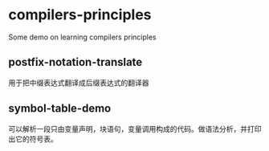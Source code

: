 # compilers-principles
 Some demo on learning compilers principles

## postfix-notation-translate

用于把中缀表达式翻译成后缀表达式的翻译器

## symbol-table-demo

可以解析一段只由变量声明，块语句，变量调用构成的代码。做语法分析，并打印出它的符号表。